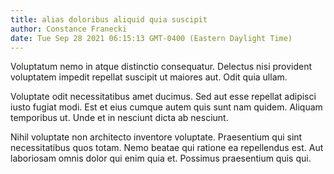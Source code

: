 ```yaml
---
title: alias doloribus aliquid quia suscipit
author: Constance Franecki
date: Tue Sep 28 2021 06:15:13 GMT-0400 (Eastern Daylight Time)
---
```

Voluptatum nemo in atque distinctio consequatur. Delectus nisi provident voluptatem impedit repellat suscipit ut maiores aut. Odit quia ullam.

 Voluptate odit necessitatibus amet ducimus. Sed aut esse repellat adipisci iusto fugiat modi. Est et eius cumque autem quis sunt nam quidem. Aliquam temporibus ut. Unde et in nesciunt dicta ab nesciunt.

 Nihil voluptate non architecto inventore voluptate. Praesentium qui sint necessitatibus quos totam. Nemo beatae qui ratione ea repellendus est. Aut laboriosam omnis dolor qui enim quia et. Possimus praesentium quis qui.